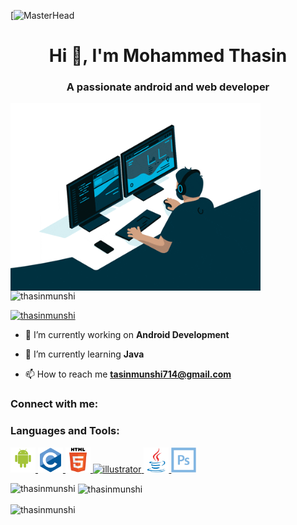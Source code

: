 [![MasterHead](https://qrangers.com/wp-content/uploads/2021/09/Banner-Introduction-to-3D-Animation.png)
<h1 align="center">Hi 👋, I'm Mohammed Thasin</h1>
<h3 align="center">A passionate android and web developer</h3>
<img align="center" alt="Coding" width="400" src="https://github.com/ThasinMunshi/ThasinMunshi/blob/main/giphy.gif"
<p align="left"> <img src="https://komarev.com/ghpvc/?username=thasinmunshi&label=Profile%20views&color=0e75b6&style=flat" alt="thasinmunshi" /> </p>

<p align="left"> <a href="https://github.com/ryo-ma/github-profile-trophy"><img src="https://github-profile-trophy.vercel.app/?username=thasinmunshi" alt="thasinmunshi" /></a> </p>

- 🔭 I’m currently working on **Android Development**

- 🌱 I’m currently learning **Java**

- 📫 How to reach me **tasinmunshi714@gmail.com**

<h3 align="left">Connect with me:</h3>
<p align="left">
</p>

<h3 align="left">Languages and Tools:</h3>
<p align="left"> <a href="https://developer.android.com" target="_blank" rel="noreferrer"> <img src="https://raw.githubusercontent.com/devicons/devicon/master/icons/android/android-original-wordmark.svg" alt="android" width="40" height="40"/> </a> <a href="https://www.cprogramming.com/" target="_blank" rel="noreferrer"> <img src="https://raw.githubusercontent.com/devicons/devicon/master/icons/c/c-original.svg" alt="c" width="40" height="40"/> </a> <a href="https://www.w3.org/html/" target="_blank" rel="noreferrer"> <img src="https://raw.githubusercontent.com/devicons/devicon/master/icons/html5/html5-original-wordmark.svg" alt="html5" width="40" height="40"/> </a> <a href="https://www.adobe.com/in/products/illustrator.html" target="_blank" rel="noreferrer"> <img src="https://www.vectorlogo.zone/logos/adobe_illustrator/adobe_illustrator-icon.svg" alt="illustrator" width="40" height="40"/> </a> <a href="https://www.java.com" target="_blank" rel="noreferrer"> <img src="https://raw.githubusercontent.com/devicons/devicon/master/icons/java/java-original.svg" alt="java" width="40" height="40"/> </a> <a href="https://www.photoshop.com/en" target="_blank" rel="noreferrer"> <img src="https://raw.githubusercontent.com/devicons/devicon/master/icons/photoshop/photoshop-line.svg" alt="photoshop" width="40" height="40"/> </a> </p>

<p><img align="left" src="https://github-readme-stats.vercel.app/api/top-langs?username=thasinmunshi&show_icons=true&locale=en&layout=compact" alt="thasinmunshi" /></p>

<p>&nbsp;<img align="center" src="https://github-readme-stats.vercel.app/api?username=thasinmunshi&show_icons=true&locale=en" alt="thasinmunshi" /></p>

<p><img align="center" src="https://github-readme-streak-stats.herokuapp.com/?user=thasinmunshi&" alt="thasinmunshi" /></p>

